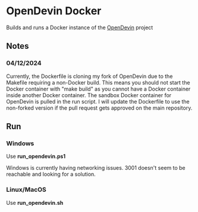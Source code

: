 # OpenDevin Docker

Builds and runs a Docker instance of the [OpenDevin](https://github.com/OpenDevin/OpenDevin) project

## Notes

### 04/12/2024
Currently, the Dockerfile is cloning my fork of OpenDevin due to the Makefile requiring a non-Docker build. This means you should not start the Docker container with "make build" as you cannot have a Docker container inside another Docker container. The sandbox Docker container for OpenDevin is pulled in the run script. I will update the Dockerfile to use the non-forked version if the pull request gets approved on the main repository.

## Run

### Windows
Use **run_opendevin.ps1**

Windows is currently having networking issues. 3001 doesn't seem to be reachable and looking for a solution.

### Linux/MacOS
Use **run_opendevin.sh**

